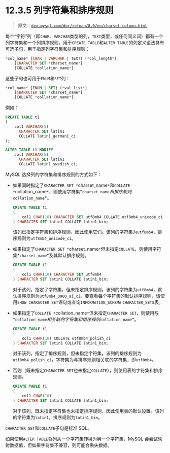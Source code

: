 # 12.3.5 列字符集和排序规则

> 原文：[`dev.mysql.com/doc/refman/8.0/en/charset-column.html`](https://dev.mysql.com/doc/refman/8.0/en/charset-column.html)

每个“字符”列（即`CHAR`、`VARCHAR`类型的列，`TEXT`类型，或任何同义词）都有一个列字符集和一个列排序规则。用于`CREATE TABLE`和`ALTER TABLE`的列定义语法具有可选子句，用于指定列字符集和排序规则：

```sql
*col_name* {CHAR | VARCHAR | TEXT} (*col_length*)
    [CHARACTER SET *charset_name*]
    [COLLATE *collation_name*]
```

这些子句也可用于`ENUM`和`SET`列：

```sql
*col_name* {ENUM | SET} (*val_list*)
    [CHARACTER SET *charset_name*]
    [COLLATE *collation_name*]
```

例如：

```sql
CREATE TABLE t1
(
    col1 VARCHAR(5)
      CHARACTER SET latin1
      COLLATE latin1_german1_ci
);

ALTER TABLE t1 MODIFY
    col1 VARCHAR(5)
      CHARACTER SET latin1
      COLLATE latin1_swedish_ci;
```

MySQL 选择列的字符集和排序规则的方式如下：

+   如果同时指定了`CHARACTER SET *`charset_name`*`和`COLLATE *`collation_name`*`，则使用字符集*`charset_name`*和排序规则*`collation_name`*。

    ```sql
    CREATE TABLE t1
    (
        col1 CHAR(10) CHARACTER SET utf8mb4 COLLATE utf8mb4_unicode_ci
    ) CHARACTER SET latin1 COLLATE latin1_bin;
    ```

    该列已指定字符集和排序规则，因此使用它们。该列的字符集为`utf8mb4`，排序规则为`utf8mb4_unicode_ci`。

+   如果指定了`CHARACTER SET *`charset_name`*`但未指定`COLLATE`，则使用字符集*`charset_name`*及其默认排序规则。

    ```sql
    CREATE TABLE t1
    (
        col1 CHAR(10) CHARACTER SET utf8mb4
    ) CHARACTER SET latin1 COLLATE latin1_bin;
    ```

    对于该列，指定了字符集，但未指定排序规则。该列的字符集为`utf8mb4`，默认排序规则为`utf8mb4_0900_ai_ci`。要查看每个字符集的默认排序规则，请使用`SHOW CHARACTER SET`语句或查询`INFORMATION_SCHEMA` `CHARACTER_SETS`表。

+   如果指定了`COLLATE *`collation_name`*`但未指定`CHARACTER SET`，则使用与*`collation_name`*相关联的字符集和排序规则*`collation_name`*。

    ```sql
    CREATE TABLE t1
    (
        col1 CHAR(10) COLLATE utf8mb4_polish_ci
    ) CHARACTER SET latin1 COLLATE latin1_bin;
    ```

    对于该列，指定了排序规则，但未指定字符集。该列的排序规则为`utf8mb4_polish_ci`，字符集为与排序规则相关联的字符集，即`utf8mb4`。

+   否则（既未指定`CHARACTER SET`也未指定`COLLATE`），则使用表的字符集和排序规则。

    ```sql
    CREATE TABLE t1
    (
        col1 CHAR(10)
    ) CHARACTER SET latin1 COLLATE latin1_bin;
    ```

    对于该列，既未指定字符集也未指定排序规则，因此使用表的默认设置。该列的字符集为`latin1`，排序规则为`latin1_bin`。

`CHARACTER SET`和`COLLATE`子句是标准 SQL。

如果使用`ALTER TABLE`将列从一个字符集转换为另一个字符集，MySQL 会尝试映射数据值，但如果字符集不兼容，则可能会丢失数据。
